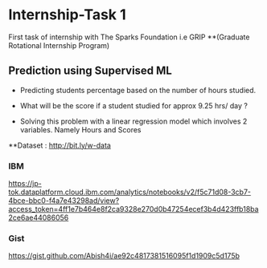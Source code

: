 # Internship-Task 1
First task of internship with The Sparks Foundation i.e GRIP **(Graduate Rotational Internship Program)

## Prediction using Supervised ML 

* Predicting students percentage based on the number of hours studied.

* What will be the score if a student studied for approx 9.25 hrs/ day ?

* Solving this problem with a linear regression model which involves 2 variables. Namely Hours and Scores 

**Dataset : http://bit.ly/w-data

### IBM

https://jp-tok.dataplatform.cloud.ibm.com/analytics/notebooks/v2/f5c71d08-3cb7-4bce-bbc0-f4a7e43298ad/view?access_token=4ff1e7b464e8f2ca9328e270d0b47254ecef3b4d423ffb18ba2ce6ae44086056

### Gist

https://gist.github.com/Abish4i/ae92c4817381516095f1d1909c5d175b
